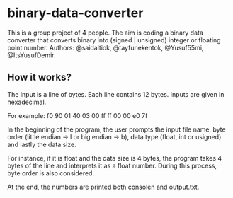 # binary-data-converter
This is a group project of 4 people. The aim is coding a binary data converter that converts binary into (signed | unsigned) integer or floating point number.
Authors: @saidaltiok, @tayfunekentok, @Yusuf55mi, @ItsYusufDemir.

## How it works?

The input is a line of bytes. Each line contains 12 bytes. Inputs are given in hexadecimal.

For example: f0 90 01 40 03 00 ff ff 00 00 e0 7f

In the beginning of the program, the user prompts the input file name, byte order (little endian -> l or big endian -> b), data type (float, int or usigned) and lastly the data size.

For instance, if it is float and the data size is 4 bytes, the program takes 4 bytes of the line and interprets it as a float number. During this process, byte order is also considered.

At the end, the numbers are printed both consolen and output.txt.
